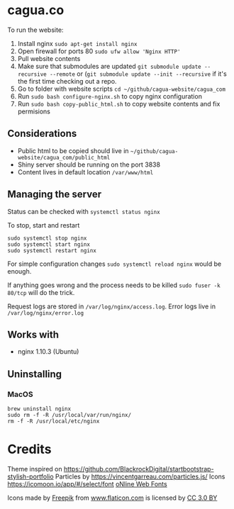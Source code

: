 # cagua.co

To run the website:

1. Install nginx `sudo apt-get install nginx`
2. Open firewall for ports 80 `sudo ufw allow 'Nginx HTTP'`
3. Pull website contents
4. Make sure that submodules are updated `git submodule update --recursive --remote` or (`git submodule update --init --recursive` if it's the first time checking out a repo.
5. Go to folder with website scripts `cd ~/github/cagua-website/cagua_com`
6. Run `sudo bash configure-nginx.sh` to copy nginx configuration
7. Run `sudo bash copy-public_html.sh` to copy website contents and fix permisions

## Considerations

* Public html to be copied should live in `~/github/cagua-website/cagua_com/public_html`
* Shiny server should be running on the port 3838
* Content lives in default location `/var/www/html`

## Managing the server

Status can be checked with `systemctl status nginx`

To stop, start and restart

```
sudo systemctl stop nginx
sudo systemctl start nginx
sudo systemctl restart nginx
```

For simple configuration changes `sudo systemctl reload nginx` would be enough.

If anything goes wrong and the process needs to be killed `sudo fuser -k 80/tcp` will do the trick.

Request logs are stored in `/var/log/nginx/access.log`. Error logs live in `/var/log/nginx/error.log`

## Works with

* nginx 1.10.3 (Ubuntu)

## Uninstalling

### MacOS

```
brew uninstall nginx
sudo rm -f -R /usr/local/var/run/nginx/
rm -f -R /usr/local/etc/nginx  
```

# Credits

Theme inspired on https://github.com/BlackrockDigital/startbootstrap-stylish-portfolio
Particles by https://vincentgarreau.com/particles.js/
Icons https://icomoon.io/app/#/select/font
<a href="http://www.onlinewebfonts.com">oNline Web Fonts</a>
<div>Icons made by <a href="http://www.freepik.com" title="Freepik">Freepik</a> from <a href="https://www.flaticon.com/" title="Flaticon">www.flaticon.com</a> is licensed by <a href="http://creativecommons.org/licenses/by/3.0/" title="Creative Commons BY 3.0" target="_blank">CC 3.0 BY</a></div>